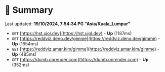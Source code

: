 # 📖 Summary
Last updated: **19/10/2024, 7:54:34 PG "Asia/Kuala_Lumpur"**

- `GET` [https://hst.ujol.dev](https://hst.ujol.dev) - **Up** (1187ms)
- `GET` [https://reddviz.deno.dev/gimme](https://reddviz.deno.dev/gimme) - **Up** (1654ms)
- `GET` [https://reddviz.amar.kim/gimme](https://reddviz.amar.kim/gimme) - **Up** (485ms)
- `GET` [https://dumb.onrender.com](https://dumb.onrender.com) - **Up** (352ms)
